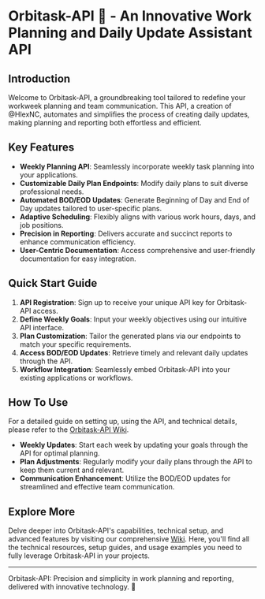 # Orbitask-API 🌟 - An Innovative Work Planning and Daily Update Assistant API

## Introduction

Welcome to Orbitask-API, a groundbreaking tool tailored to redefine your workweek planning and team communication. This API, a creation of @HlexNC, automates and simplifies the process of creating daily updates, making planning and reporting both effortless and efficient.

## Key Features

- **Weekly Planning API**: Seamlessly incorporate weekly task planning into your applications.
- **Customizable Daily Plan Endpoints**: Modify daily plans to suit diverse professional needs.
- **Automated BOD/EOD Updates**: Generate Beginning of Day and End of Day updates tailored to user-specific plans.
- **Adaptive Scheduling**: Flexibly aligns with various work hours, days, and job positions.
- **Precision in Reporting**: Delivers accurate and succinct reports to enhance communication efficiency.
- **User-Centric Documentation**: Access comprehensive and user-friendly documentation for easy integration.

## Quick Start Guide

1. **API Registration**: Sign up to receive your unique API key for Orbitask-API access.
2. **Define Weekly Goals**: Input your weekly objectives using our intuitive API interface.
3. **Plan Customization**: Tailor the generated plans via our endpoints to match your specific requirements.
4. **Access BOD/EOD Updates**: Retrieve timely and relevant daily updates through the API.
5. **Workflow Integration**: Seamlessly embed Orbitask-API into your existing applications or workflows.

## How To Use

For a detailed guide on setting up, using the API, and technical details, please refer to the [Orbitask-API Wiki](https://github.com/HlexNC/Orbitask-API/wiki/Orbitask-API-Wiki).

- **Weekly Updates**: Start each week by updating your goals through the API for optimal planning.
- **Plan Adjustments**: Regularly modify your daily plans through the API to keep them current and relevant.
- **Communication Enhancement**: Utilize the BOD/EOD updates for streamlined and effective team communication.

## Explore More

Delve deeper into Orbitask-API's capabilities, technical setup, and advanced features by visiting our comprehensive [Wiki](https://github.com/HlexNC/Orbitask-API/wiki/Orbitask-API-Wiki). Here, you'll find all the technical resources, setup guides, and usage examples you need to fully leverage Orbitask-API in your projects.

---

Orbitask-API: Precision and simplicity in work planning and reporting, delivered with innovative technology. 🌟
